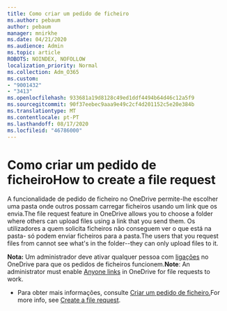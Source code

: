 ```yaml
---
title: Como criar um pedido de ficheiro
ms.author: pebaum
author: pebaum
manager: mnirkhe
ms.date: 04/21/2020
ms.audience: Admin
ms.topic: article
ROBOTS: NOINDEX, NOFOLLOW
localization_priority: Normal
ms.collection: Adm_O365
ms.custom:
- "9001432"
- "3413"
ms.openlocfilehash: 933681a19d8128c49ed1ddf4494b64d46c12a5f9
ms.sourcegitcommit: 90f37eebec9aaa9e49c2cf4d201152c5e20e384b
ms.translationtype: MT
ms.contentlocale: pt-PT
ms.lasthandoff: 08/17/2020
ms.locfileid: "46786000"
---
```

# <a name="how-to-create-a-file-request"></a><span data-ttu-id="af4ac-102">Como criar um pedido de ficheiro</span><span class="sxs-lookup"><span data-stu-id="af4ac-102">How to create a file request</span></span>

<span data-ttu-id="af4ac-103">A funcionalidade de pedido de ficheiro no OneDrive permite-lhe escolher uma pasta onde outros possam carregar ficheiros usando um link que os envia.</span><span class="sxs-lookup"><span data-stu-id="af4ac-103">The file request feature in OneDrive allows you to choose a folder where others can upload files using a link that you send them.</span></span> <span data-ttu-id="af4ac-104">Os utilizadores a quem solicita ficheiros não conseguem ver o que está na pasta- só podem enviar ficheiros para a pasta.</span><span class="sxs-lookup"><span data-stu-id="af4ac-104">The users that you request files from cannot see what's in the folder--they can only upload files to it.</span></span>

<span data-ttu-id="af4ac-105">**Nota:** Um administrador deve ativar qualquer pessoa com [ligações](https://docs.microsoft.com/sharepoint/turn-external-sharing-on-or-off) no OneDrive para que os pedidos de ficheiros funcionem.</span><span class="sxs-lookup"><span data-stu-id="af4ac-105">**Note**: An administrator must enable [Anyone links](https://docs.microsoft.com/sharepoint/turn-external-sharing-on-or-off) in OneDrive for file requests to work.</span></span>

- <span data-ttu-id="af4ac-106">Para obter mais informações, consulte [Criar um pedido de ficheiro.](https://support.office.com/article/create-a-file-request-f54aa7f8-2589-4421-b351-d415fc3b83af)</span><span class="sxs-lookup"><span data-stu-id="af4ac-106">For more info, see [Create a file request](https://support.office.com/article/create-a-file-request-f54aa7f8-2589-4421-b351-d415fc3b83af).</span></span>
